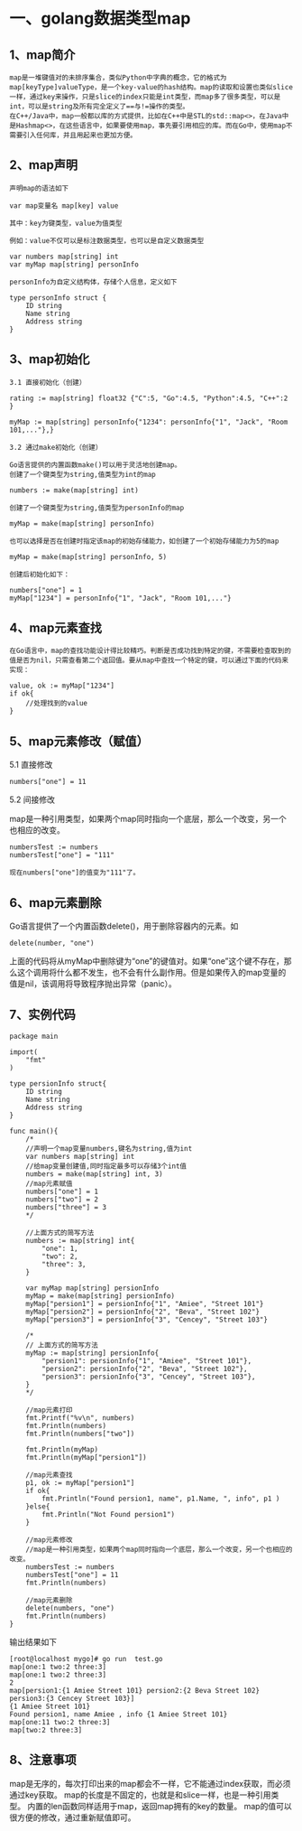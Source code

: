 #  一、golang数据类型map

## 1、map简介

    map是一堆键值对的未排序集合，类似Python中字典的概念，它的格式为map[keyType]valueType，是一个key-value的hash结构。map的读取和设置也类似slice一样，通过key来操作，只是slice的index只能是int类型，而map多了很多类型，可以是int，可以是string及所有完全定义了==与!=操作的类型。
    在C++/Java中，map一般都以库的方式提供，比如在C++中是STL的std::map<>，在Java中是Hashmap<>，在这些语言中，如果要使用map，事先要引用相应的库。而在Go中，使用map不需要引入任何库，并且用起来也更加方便。

## 2、map声明

```
声明map的语法如下

var map变量名 map[key] value

其中：key为键类型，value为值类型
```

```
例如：value不仅可以是标注数据类型，也可以是自定义数据类型

var numbers map[string] int
var myMap map[string] personInfo

personInfo为自定义结构体，存储个人信息，定义如下

type personInfo struct {
    ID string
    Name string
    Address string
}
```
## 3、map初始化
```
3.1 直接初始化（创建）

rating := map[string] float32 {"C":5, "Go":4.5, "Python":4.5, "C++":2 }

myMap := map[string] personInfo{"1234": personInfo{"1", "Jack", "Room 101,..."},}

3.2 通过make初始化（创建）

Go语言提供的内置函数make()可以用于灵活地创建map。
创建了一个键类型为string,值类型为int的map

numbers := make(map[string] int)

创建了一个键类型为string,值类型为personInfo的map

myMap = make(map[string] personInfo)

也可以选择是否在创建时指定该map的初始存储能力，如创建了一个初始存储能力为5的map

myMap = make(map[string] personInfo, 5)

创建后初始化如下：

numbers["one"] = 1 
myMap["1234"] = personInfo{"1", "Jack", "Room 101,..."}
```

## 4、map元素查找

    在Go语言中，map的查找功能设计得比较精巧。判断是否成功找到特定的键，不需要检查取到的值是否为nil，只需查看第二个返回值。要从map中查找一个特定的键，可以通过下面的代码来实现：
```
value, ok := myMap["1234"]
if ok{
    //处理找到的value
}
```

## 5、map元素修改（赋值）

5.1 直接修改
```
numbers["one"] = 11
```

5.2 间接修改

map是一种引用类型，如果两个map同时指向一个底层，那么一个改变，另一个也相应的改变。
```
numbersTest := numbers
numbersTest["one"] = "111"

现在numbers["one"]的值变为"111"了。
```

## 6、map元素删除

Go语言提供了一个内置函数delete()，用于删除容器内的元素。如

```
delete(number, "one")
```

上面的代码将从myMap中删除键为“one”的键值对。如果“one”这个键不存在，那么这个调用将什么都不发生，也不会有什么副作用。但是如果传入的map变量的值是nil，该调用将导致程序抛出异常（panic）。

## 7、实例代码
```
package main

import(
    "fmt"
)

type persionInfo struct{
    ID string
    Name string
    Address string
}

func main(){
    /*
    //声明一个map变量numbers,键名为string,值为int
    var numbers map[string] int
    //给map变量创建值,同时指定最多可以存储3个int值
    numbers = make(map[string] int, 3)
    //map元素赋值
    numbers["one"] = 1
    numbers["two"] = 2
    numbers["three"] = 3
    */

    //上面方式的简写方法
    numbers := map[string] int{
        "one": 1,
        "two": 2,
        "three": 3,
    }
    
    var myMap map[string] persionInfo
    myMap = make(map[string] persionInfo)
    myMap["persion1"] = persionInfo{"1", "Amiee", "Street 101"}
    myMap["persion2"] = persionInfo{"2", "Beva", "Street 102"}
    myMap["persion3"] = persionInfo{"3", "Cencey", "Street 103"}
    
    /*
    // 上面方式的简写方法
    myMap := map[string] persionInfo{
        "persion1": persionInfo{"1", "Amiee", "Street 101"},
        "persion2": persionInfo{"2", "Beva", "Street 102"},
        "persion3": persionInfo{"3", "Cencey", "Street 103"},
    }
    */
    
    //map元素打印
    fmt.Printf("%v\n", numbers)
    fmt.Println(numbers)
    fmt.Println(numbers["two"])

    fmt.Println(myMap)
    fmt.Println(myMap["persion1"])
    
    //map元素查找
    p1, ok := myMap["persion1"]
    if ok{
        fmt.Println("Found persion1, name", p1.Name, ", info", p1 )
    }else{
        fmt.Println("Not Found persion1")
    }
    
    //map元素修改
    //map是一种引用类型，如果两个map同时指向一个底层，那么一个改变，另一个也相应的改变。
    numbersTest := numbers
    numbersTest["one"] = 11
    fmt.Println(numbers)   

    //map元素删除
    delete(numbers, "one")
    fmt.Println(numbers)    
}
```
输出结果如下
```
[root@localhost mygo]# go run  test.go 
map[one:1 two:2 three:3]
map[one:1 two:2 three:3]
2
map[persion1:{1 Amiee Street 101} persion2:{2 Beva Street 102} persion3:{3 Cencey Street 103}]
{1 Amiee Street 101}
Found persion1, name Amiee , info {1 Amiee Street 101}
map[one:11 two:2 three:3]
map[two:2 three:3]
```
## 8、注意事项

map是无序的，每次打印出来的map都会不一样，它不能通过index获取，而必须通过key获取。
map的长度是不固定的，也就是和slice一样，也是一种引用类型。
内置的len函数同样适用于map，返回map拥有的key的数量。
map的值可以很方便的修改，通过重新赋值即可。
